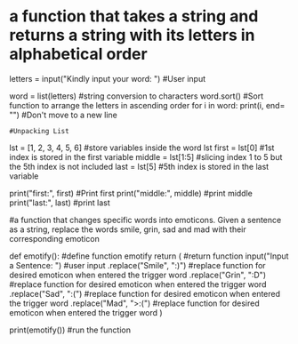 # a function that takes a string and returns a string with its letters in alphabetical order

letters = input("Kindly input your word: ") #User input 

word = list(letters) #string conversion to characters
word.sort() #Sort function to arrange the letters in ascending order
for i in word:
    print(i, end= "") #Don't move to a new line

    #Unpacking List 

lst = [1, 2, 3, 4, 5, 6] #store variables inside the word lst
first = lst[0] #1st index is stored in the first variable
middle = lst[1:5] #slicing index 1 to 5 but the 5th index is not included
last = lst[5] #5th index is stored in the last variable

print("first:", first) #Print first 
print("middle:", middle) #print middle
print("last:", last) #print last 

#a function that changes specific words into emoticons. Given a sentence as a string, replace the words smile, grin, sad and mad with their corresponding emoticon

def emotify(): #define function emotify
    return ( #return function
        input("Input a Sentence: ") #user input
        .replace("Smile", ":)") #replace function for desired emoticon when entered the trigger word
        .replace("Grin", ":D") #replace function for desired emoticon when entered the trigger word
        .replace("Sad", ":(") #replace function for desired emoticon when entered the trigger word
        .replace("Mad", ">:(") #replace function for desired emoticon when entered the trigger word
    )

print(emotify()) #run the function

